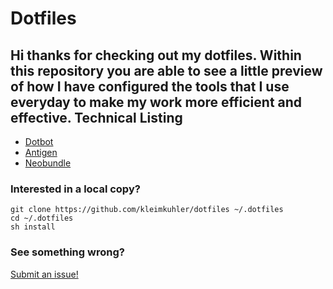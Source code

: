 Dotfiles
========

Hi thanks for checking out my dotfiles. Within this repository you are able to
see a little preview of how I have configured the tools that I use everyday to
make my work more efficient and effective.
Technical Listing
-----------------

- [Dotbot](https://github.com/anishathalye/dotbot)
- [Antigen](https://github.com/zsh-users/antigen)
- [Neobundle](https://github.com/Shougo/neobundle.vim)

### Interested in a local copy?
    git clone https://github.com/kleimkuhler/dotfiles ~/.dotfiles
    cd ~/.dotfiles
    sh install

### See something wrong?
[Submit an issue!](https://github.com/kleimkuhler/dotfiles/issues/new)
